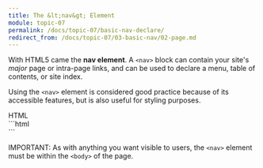 ```yaml
---
title: The &lt;nav&gt; Element
module: topic-07
permalink: /docs/topic-07/basic-nav-declare/
redirect_from: /docs/topic-07/03-basic-nav/02-page.md
---
```


<div class="divider-heading"></div>

With HTML5 came the **nav element**. A `<nav>` block can contain your site's _major_ page or intra-page links, and can be used to declare a menu, table of contents, or site index.

Using the `<nav>` element is considered good practice because of its accessible features, but is also useful for styling purposes.


<div id="code-heading">HTML</div>
```html
<body>
  <nav id="main-menu">
    <!-- Site Links -->
  </nav>

  <!-- Further page content -->
</body>
```

<span class="label label-danger">IMPORTANT:</span> As with anything you want visible to users, the `<nav>` element must be within the `<body>` of the page.
